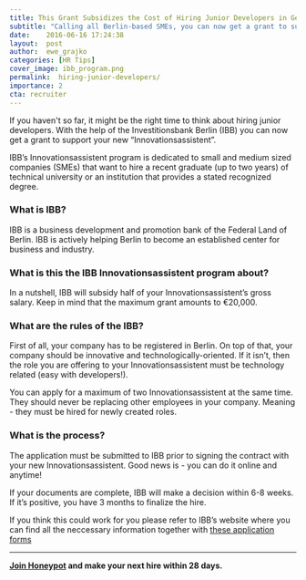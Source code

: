 ```yaml
---
title: This Grant Subsidizes the Cost of Hiring Junior Developers in Germany
subtitle: "Calling all Berlin-based SMEs, you can now get a grant to subsidize the cost of hiring junior developers with the help of the IBB! But what is the IBB exactly? What requirements need to be met and how can you apply for this grant? Check it out!"
date:    2016-06-16 17:24:38
layout:  post
author:  ewe_grajko
categories: [HR Tips]
cover_image: ibb_program.png
permalink:  hiring-junior-developers/
importance: 2
cta: recruiter
---
```



If you haven't so far, it might be the right time to think about hiring junior developers. With the help of the Investitionsbank Berlin (IBB) you can now get a grant to support your new “Innovationsassistent”. 

<!--more-->

IBB’s Innovationsassistent program is dedicated to small and medium sized companies (SMEs) that want to hire a recent graduate (up to two years) of technical university or an institution that provides a stated recognized degree. 

### What is IBB? 

IBB is a business development and promotion bank of the Federal Land of Berlin. IBB is actively helping Berlin to become an established center for business and industry. 

### What is this the IBB Innovationsassistent program about? 

In a nutshell, IBB will subsidy half of your Innovationsassistent’s gross salary. Keep in mind that the maximum grant amounts to €20,000.

### What are the rules of the IBB? 


 First of all, your company has to be registered in Berlin. On top of that, your company should be innovative and technologically-oriented. If it isn’t, then the role you are offering to your Innovationsassistent must be technology related (easy with developers!). 

You can apply for a maximum of two Innovationsassistent at the same time. They should never be replacing other employees in your company. Meaning - they must be hired for newly created roles. 

### What is the process? 

The application must be submitted to IBB prior to signing the contract with your new Innovationsassistent. Good news is - you can do it online and anytime!

 If your documents are complete, IBB will make a decision within 6-8 weeks. If it’s positive, you have 3 months to finalize the hire. 

If you think this could work for you please refer to IBB’s website where you can find all the neccessary information together with [these application forms][1] 

* * * 

**[Join Honeypot][2] and make your next hire within 28 days.** 


[1]: http://www.ibb.de/gruenden/Innovationsassistent-in.aspx  
[2]: https://www.honeypot.io/pages/for_employers?utm_source=blog&utm_medium=organic&utm_term=f&utm_content=160605&utm_campaign=com-no
